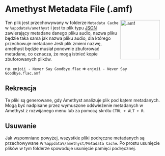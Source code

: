 # Amethyst Metadata File (.amf)

<img align="right" src="https://github.com/Geoxor/amethyst/raw/master/assets/images/amf.png" alt=".amf" width="128"/>

Ten plik jest przechowywany w folderze `Metadata Cache` w `%appdata%/amethyst` i jest to plik typu [JSON](https://en.wikipedia.org/wiki/JSON) zawierający
metadane danego pliku audio, nazwa pliku będzie taka sama jak nazwa pliku audio, dla którego przechowuje metadane
Jeśli plik zmieni nazwę, amethyst będzie musiał ponownie zbuforować metadane, co oznacza, że mogą istnieć kopie zbuforowanych plików.

np. `enjoii - Never Say Goodbye.flac` => `enjoii - Never Say Goodbye.flac.amf`

## Rekreacja

Te pliki są generowane, gdy Amethyst analizuje plik pod kątem metadanych. Mogą być nadpisane przez wymuszone odświeżenie metadanych
w Amethyst z rozwijanego menu lub za pomocą skrótu `CTRL + ALT + R`.

## Usuwanie

Jak wspomniano powyżej, wszystkie pliki podręczne metadanych są przechowywane w `%appdata%/amethyst/Metadata Cache`. Po prostu usunięcie plików w tym folderze spowoduje usunięcie pamięci podręcznej.
